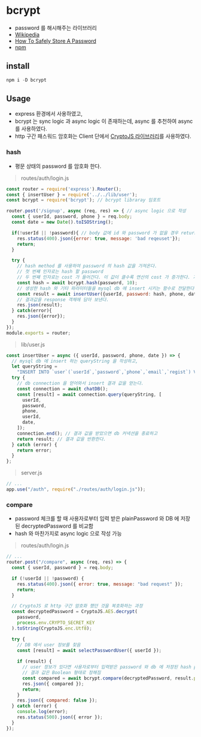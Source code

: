 # bcrypt
+ password 를 해시해주는 라이브러리
+ [Wikipedia](https://en.wikipedia.org/wiki/Bcrypt)
+ [How To Safely Store A Password](https://codahale.com/how-to-safely-store-a-password/)
+ [npm](https://www.npmjs.com/package/bcrypt)

## install
``` javascript
npm i -D bcrypt
```

## Usage
+ express 환경에서 사용하였고,
+ bcrypt 는 sync logic 과 async logic 이 존재하는데, async 를 추천하여 async 를 사용하였다.
+ http 구간 패스워드 암호화는 Client 단에서 [CryptoJS 라이브러리](https://github.com/seodevv/dev-note/blob/main/react/CryptoJS.md)를 사용하였다.

### hash
+ 평문 상태의 password 를 암호화 한다.
> routes/auth/login.js
``` javascript
const router = require('express').Router();
const { insertUser } = require('../../lib/user');
const bcrypt = require('bcrypt'); // bcrypt libraray 임포트

router.post('/signup', async (req, res) => { // async logic 으로 작성
  const { userId, password, phone } = req.body;
  const date = new Date().toISOString();

  if(!userId || !password){ // body 값에 id 와 password 가 없을 경우 return
    res.status(400).json({error: true, message: 'bad reqeuset'});
    return;
  }

  try {
    // hash method 를 사용하여 password 의 hash 값을 가져온다.
    // 첫 번쨰 인자로는 hash 할 password
    // 두 번째 인자로는 cost 가 들어간다. 이 값이 클수록 연산의 cost 가 증가한다. 기본 값은 10
    const hash = await bcrypt.hash(password, 10); 
    // 생성한 hash 와 기타 파라미터들을 mysql db 에 insert 시키는 함수로 전달한다.
    const result = await insertUser({userId, password: hash, phone, date});
    // 결과값을 response 객체에 담아 보낸다.
    res.json(result);
  } catch(error){
    res.json({error});
  }
});
module.exports = router;
```

> lib/user.js
``` javascript
const insertUser = async ({ userId, password, phone, date }) => {
  // mysql db 에 insert 하는 queryString 을 작성하고,
  let queryString =
    "INSERT INTO `user`(`userId`,`password`,`phone`,`email`,`regist`) VALUES (?, ?, ?, ?, ?)";
  try {
    // db connection 을 얻어와서 insert 결과 값을 얻는다.
    const connection = await chatDB();
    const [result] = await connection.query(queryString, [
      userId,
      password,
      phone,
      userId,
      date,
    ]);
    connection.end(); // 결과 값을 받았으면 db 커넥션을 종료하고
    return result; // 결과 값을 반환한다.
  } catch (error) {
    return error;
  }
};
```

> server.js
``` javascript
// ...
app.use("/auth", require("./routes/auth/login.js"));
```

### compare
+ password 체크를 할 때 사용자로부터 입력 받은 plainPassword 와 DB 에 저장된 decryptedPassword 를 비교함
+ hash 와 마찬가지로 async logic 으로 작성 가능
> routes/auth/login.js
``` javascript
// ...
router.post("/compare", async (req, res) => {
  const { userId, password } = req.body;

  if (!userId || !password) {
    res.status(400).json({ error: true, message: "bad request" });
    return;
  }

  // CryptoJS 로 http 구간 암호화 했던 것을 복호화하는 과정
  const decryptedPassword = CryptoJS.AES.decrypt(
    password,
    process.env.CRYPTO_SECRET_KEY
  ).toString(CryptoJS.enc.Utf8);

  try {
    // DB 에서 user 정보를 찾음
    const [result] = await selectPasswordUser({ userId });
    
    if (result) {
      // user 정보가 있다면 사용자로부터 입력받은 password 와 db 에 저장된 hash password 를 비교
      // 결과 값은 Boolean 형태로 정해짐
      const compared = await bcrypt.compare(decryptedPassword, result.password);
      res.json({ compared });
      return;
    }
    res.json({ compared: false });
  } catch (error) {
    console.log(error);
    res.status(500).json({ error });
  }
});

```
